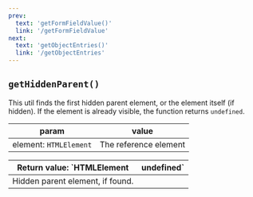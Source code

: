 ```yaml
---
prev: 
  text: 'getFormFieldValue()'
  link: '/getFormFieldValue'
next:
  text: 'getObjectEntries()'
  link: '/getObjectEntries'
---
```


## `getHiddenParent()`

This util finds the first hidden parent element, or the element itself (if hidden).
If the element is already visible, the function returns `undefined`.

| param                  | value                 |
| ---------------------- | --------------------- |
| element: `HTMLElement` | The reference element |

| Return value: `HTMLElement       | undefined` |
| -------------------------------- | ---------- |
| Hidden parent element, if found. |